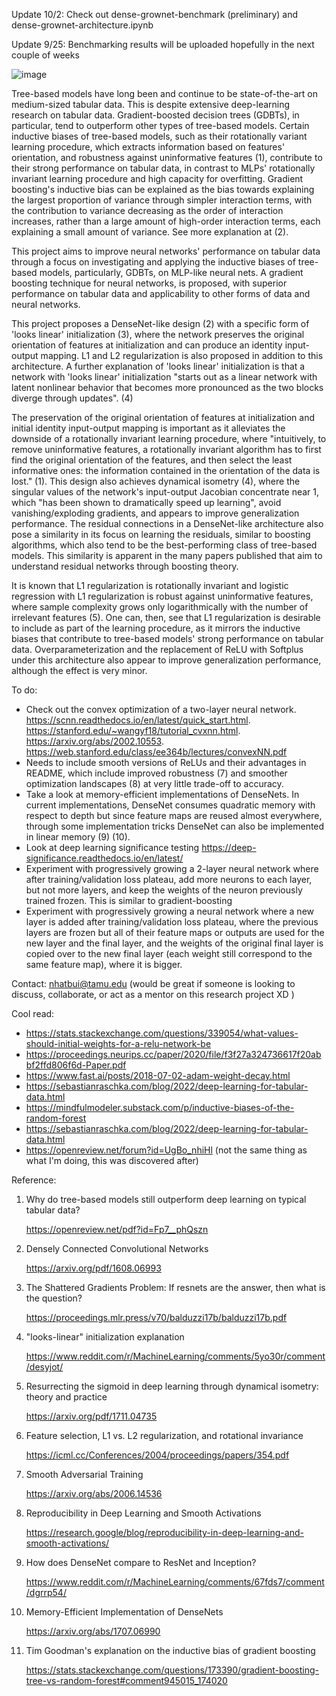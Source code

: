 Update 10/2: Check out dense-grownet-benchmark (preliminary) and dense-grownet-architecture.ipynb

Update 9/25: Benchmarking results will be uploaded hopefully in the next couple of weeks

![image](https://github.com/user-attachments/assets/775d3268-776f-4179-b5d1-871223d6718a)

Tree-based models have long been and continue to be state-of-the-art on medium-sized tabular data. This is despite extensive deep-learning research on tabular data. Gradient-boosted decision trees (GDBTs), in particular, tend to outperform other types of tree-based models. Certain inductive biases of tree-based models, such as their rotationally variant learning procedure, which extracts information based on features' orientation, and robustness against uninformative features (1), contribute to their strong performance on tabular data, in contrast to MLPs' rotationally invariant learning procedure and high capacity for overfitting. Gradient boosting's inductive bias can be explained as the bias towards explaining the largest proportion of variance through simpler interaction terms, with the contribution to variance decreasing as the order of interaction increases, rather than a large amount of high-order interaction terms, each explaining a small amount of variance. See more explanation at (2).

This project aims to improve neural networks' performance on tabular data through a focus on investigating and applying the inductive biases of tree-based models, particularly, GDBTs, on MLP-like neural nets. A gradient boosting technique for neural networks, is proposed, with superior performance on tabular data and applicability to other forms of data and neural networks. 



This project proposes a DenseNet-like design (2) with a specific form of 'looks linear' initialization (3), where the network preserves the original orientation of features at initialization and can produce an identity input-output mapping. L1 and L2 regularization is also proposed in addition to this architecture. A further explanation of 'looks linear' initialization is that a network with 'looks linear' initialization "starts out as a linear network with latent nonlinear behavior that becomes more pronounced as the two blocks diverge through updates". (4)

The preservation of the original orientation of features at initialization and initial identity input-output mapping is important as it alleviates the downside of a rotationally invariant learning procedure, where "intuitively, to remove uninformative features, a rotationally invariant algorithm has to first find the original orientation of the features, and then select the least informative ones: the information contained in the orientation of the data is lost." (1). This design also achieves dynamical isometry (4), where the singular values of the network's input-output Jacobian concentrate near 1, which "has been shown to dramatically speed up learning", avoid vanishing/exploding gradients, and appears to improve generalization performance. The residual connections in a DenseNet-like architecture also pose a similarity in its focus on learning the residuals, similar to boosting algorithms, which also tend to be the best-performing class of tree-based models. This similarity is apparent in the many papers published that aim to understand residual networks through boosting theory.

It is known that L1 regularization is rotationally invariant and logistic regression with L1 regularization is robust against uninformative features, where sample complexity grows only logarithmically with the number of irrelevant features (5). One can, then, see that L1 regularization is desirable to include as part of the learning procedure, as it mirrors the inductive biases that contribute to tree-based models' strong performance on tabular data. Overparameterization and the replacement of ReLU with Softplus under this architecture also appear to improve generalization performance, although the effect is very minor.

To do:
- Check out the convex optimization of a two-layer neural network. https://scnn.readthedocs.io/en/latest/quick_start.html. https://stanford.edu/~wangyf18/tutorial_cvxnn.html. https://arxiv.org/abs/2002.10553. https://web.stanford.edu/class/ee364b/lectures/convexNN.pdf
- Needs to include smooth versions of ReLUs and their advantages in README, which include improved robustness (7) and smoother optimization landscapes (8) at very little trade-off to accuracy.
- Take a look at memory-efficient implementations of DenseNets. In current implementations, DenseNet consumes quadratic memory with respect to depth but since feature maps are reused almost everywhere, through some implementation tricks DenseNet can also be implemented in linear memory (9) (10).
- Look at deep learning significance testing https://deep-significance.readthedocs.io/en/latest/
- Experiment with progressively growing a 2-layer neural network where after training/validation loss plateau, add more neurons to each layer, but not more layers, and keep the weights of the neuron previously trained frozen. This is similar to gradient-boosting
- Experiment with progressively growing a neural network where a new layer is added after training/validation loss plateau, where the previous layers are frozen but all of their feature maps or outputs are used for the new layer and the final layer, and the weights of the original final layer is copied over to the new final layer (each weight still correspond to the same feature map), where it is bigger. 

Contact: nhatbui@tamu.edu (would be great if someone is looking to discuss, collaborate, or act as a mentor on this research project XD ) 

Cool read:
- https://stats.stackexchange.com/questions/339054/what-values-should-initial-weights-for-a-relu-network-be
- https://proceedings.neurips.cc/paper/2020/file/f3f27a324736617f20abbf2ffd806f6d-Paper.pdf
- https://www.fast.ai/posts/2018-07-02-adam-weight-decay.html
- https://sebastianraschka.com/blog/2022/deep-learning-for-tabular-data.html
- https://mindfulmodeler.substack.com/p/inductive-biases-of-the-random-forest
- https://sebastianraschka.com/blog/2022/deep-learning-for-tabular-data.html
- https://openreview.net/forum?id=UgBo_nhiHl (not the same thing as what I'm doing, this was discovered after)

Reference: 
1) Why do tree-based models still outperform deep learning on typical tabular data?

   https://openreview.net/pdf?id=Fp7__phQszn
3) Densely Connected Convolutional Networks

   https://arxiv.org/pdf/1608.06993
4) The Shattered Gradients Problem: If resnets are the answer, then what is the question?

   https://proceedings.mlr.press/v70/balduzzi17b/balduzzi17b.pdf
5) "looks-linear" initialization explanation

   https://www.reddit.com/r/MachineLearning/comments/5yo30r/comment/desyjot/
6) Resurrecting the sigmoid in deep learning through dynamical isometry: theory and practice

   https://arxiv.org/pdf/1711.04735
7) Feature selection, L1 vs. L2 regularization, and rotational invariance

   https://icml.cc/Conferences/2004/proceedings/papers/354.pdf
8) Smooth Adversarial Training

   https://arxiv.org/abs/2006.14536
9) Reproducibility in Deep Learning and Smooth Activations

   https://research.google/blog/reproducibility-in-deep-learning-and-smooth-activations/

10) How does DenseNet compare to ResNet and Inception?

    https://www.reddit.com/r/MachineLearning/comments/67fds7/comment/dgrrp54/
11) Memory-Efficient Implementation of DenseNets

    https://arxiv.org/abs/1707.06990

12) Tim Goodman's explanation on the inductive bias of gradient boosting

    https://stats.stackexchange.com/questions/173390/gradient-boosting-tree-vs-random-forest#comment945015_174020
